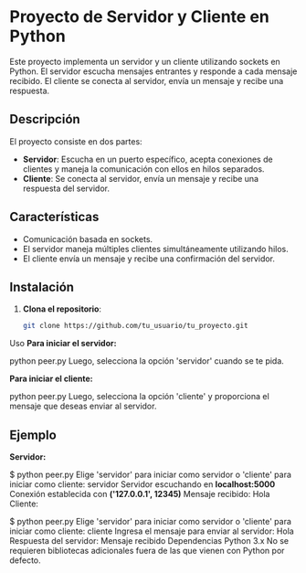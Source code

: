 # Proyecto de Servidor y Cliente en Python

Este proyecto implementa un servidor y un cliente utilizando sockets en Python. El servidor escucha mensajes entrantes y responde a cada mensaje recibido. El cliente se conecta al servidor, envía un mensaje y recibe una respuesta.

## Descripción

El proyecto consiste en dos partes:

- **Servidor**: Escucha en un puerto específico, acepta conexiones de clientes y maneja la comunicación con ellos en hilos separados.
- **Cliente**: Se conecta al servidor, envía un mensaje y recibe una respuesta del servidor.

## Características

- Comunicación basada en sockets.
- El servidor maneja múltiples clientes simultáneamente utilizando hilos.
- El cliente envía un mensaje y recibe una confirmación del servidor.

## Instalación

1. **Clona el repositorio**:

   ```bash
   git clone https://github.com/tu_usuario/tu_proyecto.git


Uso
**Para iniciar el servidor:**

python peer.py
Luego, selecciona la opción 'servidor' cuando se te pida.

**Para iniciar el cliente:**


python peer.py
Luego, selecciona la opción 'cliente' y proporciona el mensaje que deseas enviar al servidor.

## Ejemplo
**Servidor:**


$ python peer.py
Elige 'servidor' para iniciar como servidor o 'cliente' para iniciar como cliente: servidor
Servidor escuchando en **localhost:5000**
Conexión establecida con **('127.0.0.1', 12345)**
Mensaje recibido: Hola
Cliente:


$ python peer.py
Elige 'servidor' para iniciar como servidor o 'cliente' para iniciar como cliente: cliente
Ingresa el mensaje para enviar al servidor: Hola
Respuesta del servidor: Mensaje recibido
Dependencias
Python 3.x
No se requieren bibliotecas adicionales fuera de las que vienen con Python por defecto.

